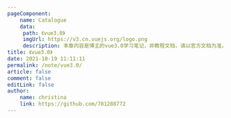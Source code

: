 ```yaml
---
pageComponent:
    name: Catalogue
    data:
     path: 《vue3.0》
     imgUrl: https://v3.cn.vuejs.org/logo.png
     description: 本章内容是博主的vue3.0学习笔记，非教程文档，请以官方文档为准。
title: 《vue3.0》
date: 2021-10-19 11:11:11
permalink: /note/vue3.0/
article: false
comment: false
editLink: false
author:
    name: christina
    link: https://github.com/781288772
---
```

